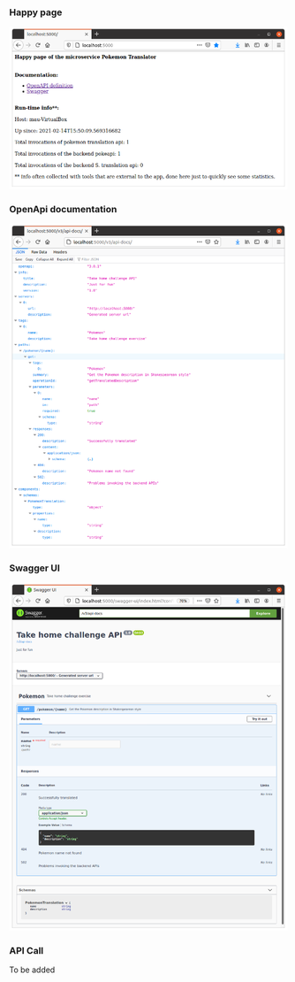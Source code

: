 ### Happy page
![Home](img/Screenshot-home.png)
### OpenApi documentation
![OpenApi](img/Screenshot-OpenApi_doc.png)
### Swagger UI
![Swagger](img/Screenshot-SwaggerUI.png) 
### API Call
To be added